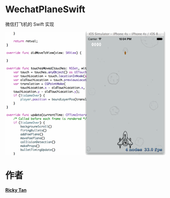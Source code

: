 WechatPlaneSwift
================

微信打飞机的 Swift 实现

![plane](./plane.gif)

# 作者

**[Ricky Tan](http://rickytan.github.io)**

